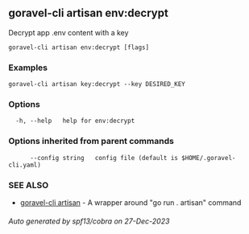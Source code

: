 ## goravel-cli artisan env:decrypt

Decrypt app .env content with a key

```
goravel-cli artisan env:decrypt [flags]
```

### Examples

```
goravel-cli artisan key:decrypt --key DESIRED_KEY
```

### Options

```
  -h, --help   help for env:decrypt
```

### Options inherited from parent commands

```
      --config string   config file (default is $HOME/.goravel-cli.yaml)
```

### SEE ALSO

* [goravel-cli artisan](goravel-cli_artisan.md)	 - A wrapper around "go run . artisan" command

###### Auto generated by spf13/cobra on 27-Dec-2023
